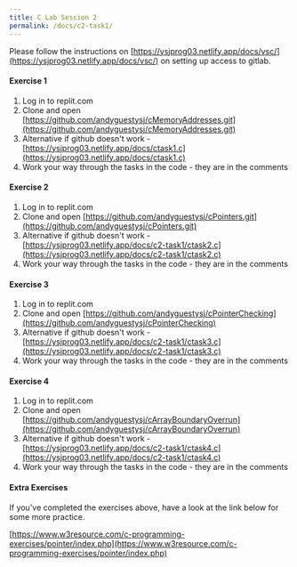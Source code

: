 ```yaml
---
title: C Lab Session 2
permalink: /docs/c2-task1/
---
```


Please follow the instructions on [https://ysjprog03.netlify.app/docs/vsc/](https://ysjprog03.netlify.app/docs/vsc/) on setting up access to gitlab.  

#### Exercise 1 

1. Log in to replit.com
2. Clone and open [https://github.com/andyguestysj/cMemoryAddresses.git](https://github.com/andyguestysj/cMemoryAddresses.git)
3. Alternative if github doesn't work - [https://ysjprog03.netlify.app/docs/ctask1.c](https://ysjprog03.netlify.app/docs/ctask1.c)
4. Work your way through the tasks in the code - they are in the comments

#### Exercise 2 

1. Log in to replit.com
2. Clone and open [https://github.com/andyguestysj/cPointers.git](https://github.com/andyguestysj/cPointers.git)
3. Alternative if github doesn't work - [https://ysjprog03.netlify.app/docs/c2-task1/ctask2.c](https://ysjprog03.netlify.app/docs/c2-task1/ctask2.c)
4. Work your way through the tasks in the code - they are in the comments

#### Exercise 3

1. Log in to replit.com
2. Clone and open [https://github.com/andyguestysj/cPointerChecking](https://github.com/andyguestysj/cPointerChecking)
3. Alternative if github doesn't work - [https://ysjprog03.netlify.app/docs/c2-task1/ctask3.c](https://ysjprog03.netlify.app/docs/c2-task1/ctask3.c)
4. Work your way through the tasks in the code - they are in the comments

#### Exercise 4 

1. Log in to replit.com
2. Clone and open [https://github.com/andyguestysj/cArrayBoundaryOverrun](https://github.com/andyguestysj/cArrayBoundaryOverrun)
3. Alternative if github doesn't work - [https://ysjprog03.netlify.app/docs/c2-task1/ctask4.c](https://ysjprog03.netlify.app/docs/c2-task1/ctask4.c)
4. Work your way through the tasks in the code - they are in the comments

#### Extra Exercises

If you've completed the exercises above, have a look at the link below for some more practice.  

[https://www.w3resource.com/c-programming-exercises/pointer/index.php](https://www.w3resource.com/c-programming-exercises/pointer/index.php)  
